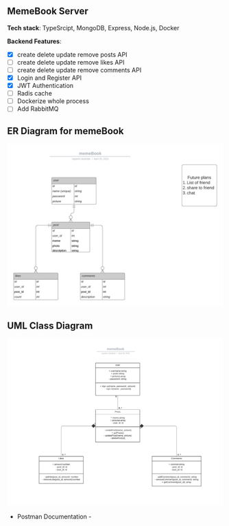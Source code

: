 ## MemeBook Server

**Tech stack**: TypeSrcipt, MongoDB, Express, Node.js, Docker

**Backend Features**:

- [x] create delete update remove posts API
- [ ] create delete update remove likes API
- [ ] create delete update remove comments API
- [x] Login and Register API
- [x] JWT Authentication
- [ ] Radis cache
- [ ] Dockerize whole process
- [ ] Add RabbitMQ

## ER Diagram for memeBook

![ERD](./diagrams/memeBook.png)

## UML Class Diagram

![UML](./diagrams/UMLClass_diagram_memeBook.png)

- Postman Documentation -
